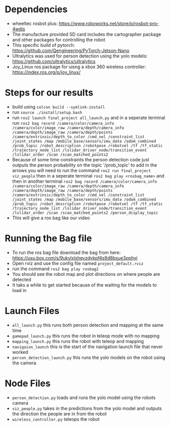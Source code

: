 # Dependencies
- wheeltec rosbot plus: https://www.roboworks.net/store/p/rosbot-pro-4wdis
- The manufacture provided SD card includes the cartographer package and other packages for controlling the robot
- This specific build of pytorch: https://github.com/Qengineering/PyTorch-Jetson-Nano
- Ultralytics was used for person detection using the yolo models: https://github.com/ultralytics/ultralytics
- Joy_Linux ros package for uisng a xbox 360 wireless controller: https://index.ros.org/p/joy_linux/

# Steps for our results
- build using `colcon build --symlink-install`
- run `source ./install/setup.bash`
- run `ros2 launch final_project all_launch.py` and in a seperate terminal run `ros2 bag record /camera/color/camera_info /camera/color/image_raw /camera/depth/camera_info /camera/depth/image_raw /camera/depth/points /camera/extrinsic/depth_to_color /cmd_vel /constraint_list /joint_states /map /mobile_base/sensors/imu_data /odom_combined /prob_topic /robot_description /robotpose /robotvel /tf /tf_static /trajectory_node_list /lslidar_driver_node/transition_event /lslidar_order /scan /scan_matched_points2`
- Because of some time constraints the person detection code just outputs the person probability on the topic '/prob_topic' to add in the arrows you will need to run the command `ros2 run final_project viz_people` then in a seperate terminal `ros2 bag play <rosbag_name>` and then in another terminal `ros2 bag record /camera/color/camera_info /camera/color/image_raw /camera/depth/camera_info /camera/depth/image_raw /camera/depth/points /camera/extrinsic/depth_to_color /cmd_vel /constraint_list /joint_states /map /mobile_base/sensors/imu_data /odom_combined /prob_topic /robot_description /robotpose /robotvel /tf /tf_static /trajectory_node_list /lslidar_driver_node/transition_event /lslidar_order /scan /scan_matched_points2 /person_display_topic`
- This will give a ros bag like our video

# Running the Bag file
- To run the ros bag file download the bag from here: https://usu.box.com/s/9ukvlxlshevzdykpf4s9d8bsue3pphyi
- Open rviz and use the config file named `project_default.rviz`
- run the command `ros2 bag play rosbag2`
- You should see the robot map and plot directions on where people are detected
- It taks a while to get started because of the waiting for the models to load in

# Launch Files
- `all_launch.py` this runs both person detection and mapping at the same time
- `gamepad_launch.py` this runs the robot in teleop mode with no mapping
- `mapping_launch.py` this runs the robot with teleop and mapping
- `navigaion_launch` this is the start of the navigation launch file that never worked
- `person_detection_launch.py` this runs the yolo models on the robot using the camera

# Node Files
- `person_detection.py` loads and runs the yolo model using the robots camera
- `viz_people.py` takes in the predictions from the yolo model and outputs the direction the people are in from the robot
- `wireless_controller.py` teleops the robot
